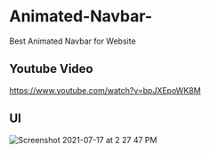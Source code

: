# Animated-Navbar-
Best Animated Navbar for Website

## Youtube Video 
https://www.youtube.com/watch?v=bpJXEpoWK8M

## UI

![Screenshot 2021-07-17 at 2 27 47 PM](https://user-images.githubusercontent.com/20369800/126031979-f5e0be8b-ceba-40e5-b8ba-1d3fe97d1a3c.png)
